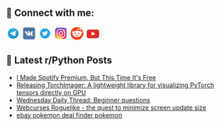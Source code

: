 ## 🔎 Connect with me:
[<img src="https://github.com/bullbesh/bullbesh/blob/main/images/Telegram.png" width="32" height="32" />](https://t.me/bullbesh)
[<img src="https://github.com/bullbesh/bullbesh/blob/main/images/VK.png" width="32" height="32" />](https://vk.com/bullbesh)
[<img src="https://github.com/bullbesh/bullbesh/blob/main/images/Twitter.png" width="32" height="32" />](https://twitter.com/bullbesh1)
[<img src="https://github.com/bullbesh/bullbesh/blob/main/images/Instagram.png" width="32" height="32" />](https://www.instagram.com/bullbesh)
[<img src="https://github.com/bullbesh/bullbesh/blob/main/images/Reddit.png" width="32" height="32" />](https://www.reddit.com/user/bullbesh)
[<img src="https://github.com/bullbesh/bullbesh/blob/main/images/YouTube.png" width="32" height="32" />](https://www.youtube.com/channel/UCtfjRs6uzgq5mfm8S06WTcg)

## 📕 Latest r/Python Posts
<!-- BLOG-POST-LIST:START -->
- [I Made Spotify Premium, But This Time It&#39;s Free](https://www.reddit.com/r/Python/comments/1fzidjo/i_made_spotify_premium_but_this_time_its_free/)
- [Releasing TorchImager: A lightweight library for visualizing PyTorch tensors directly on GPU](https://www.reddit.com/r/Python/comments/1fzg8q6/releasing_torchimager_a_lightweight_library_for/)
- [Wednesday Daily Thread: Beginner questions](https://www.reddit.com/r/Python/comments/1fzeenv/wednesday_daily_thread_beginner_questions/)
- [Webcurses Roguelike - the quest to minimize screen update size](https://www.reddit.com/r/Python/comments/1fzdb8d/webcurses_roguelike_the_quest_to_minimize_screen/)
- [ebay pokemon deal finder pokemon](https://www.reddit.com/r/Python/comments/1fzc3l2/ebay_pokemon_deal_finder_pokemon/)
<!-- BLOG-POST-LIST:END -->
